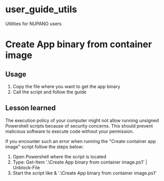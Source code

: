 # user_guide_utils
 Utilities for NUPANO users

# Create App binary from container image
## Usage
1. Copy the file where you want to get the app binary 
2. Call the script and follow the guide

## Lesson learned
The execution policy of your computer might not allow running unsigned Powershell scripts because of security concerns.
This should prevent malicious software to execute code without your permission.

If you encounter such an error when running the "Create container app image" script follow the steps below:
1. Open Powershell where the script is located
2. Type: Get-Item '.\Create App binary from container image.ps1' | Unblock-File
3. Start the script like & '.\Create App binary from container image.ps1'



